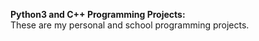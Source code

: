 **Python3 and C++ Programming Projects:**<br>
These are my personal and school programming projects.<br>
